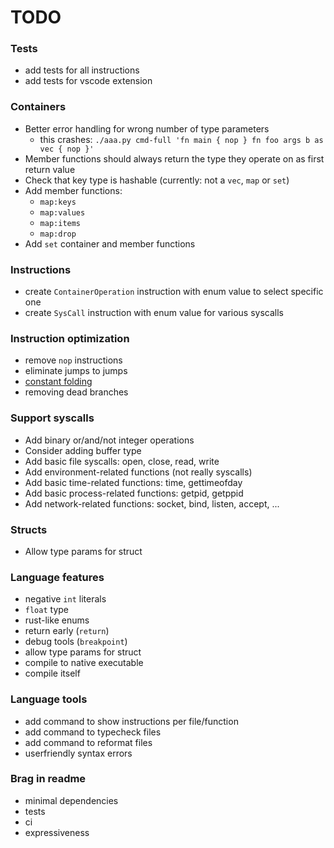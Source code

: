 # TODO

### Tests
- add tests for all instructions
- add tests for vscode extension

### Containers
- Better error handling for wrong number of type parameters
    - this crashes: `./aaa.py cmd-full 'fn main { nop } fn foo args b as vec { nop }'`
- Member functions should always return the type they operate on as first return value
- Check that key type is hashable (currently: not a `vec`, `map` or `set`)
- Add member functions:
    - `map:keys`
    - `map:values`
    - `map:items`
    - `map:drop`
- Add `set` container and member functions

### Instructions
- create `ContainerOperation` instruction with enum value to select specific one
- create `SysCall` instruction with enum value for various syscalls

### Instruction optimization
- remove `nop` instructions
- eliminate jumps to jumps
- [constant folding](https://en.wikipedia.org/wiki/Constant_folding)
- removing dead branches

### Support syscalls
- Add binary or/and/not integer operations
- Consider adding buffer type
- Add basic file syscalls: open, close, read, write
- Add environment-related functions (not really syscalls)
- Add basic time-related functions: time, gettimeofday
- Add basic process-related functions: getpid, getppid
- Add network-related functions: socket, bind, listen, accept, ...

### Structs
- Allow type params for struct

### Language features
- negative `int` literals
- `float` type
- rust-like enums
- return early (`return`)
- debug tools (`breakpoint`)
- allow type params for struct
- compile to native executable
- compile itself

### Language tools
- add command to show instructions per file/function
- add command to typecheck files
- add command to reformat files
- userfriendly syntax errors

### Brag in readme
- minimal dependencies
- tests
- ci
- expressiveness
